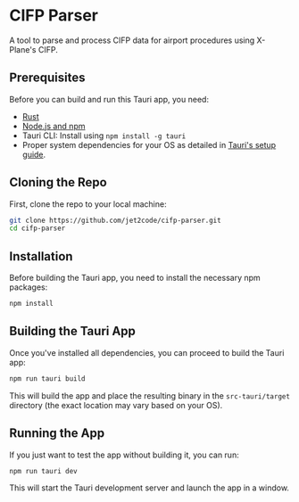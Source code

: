 # CIFP Parser

A tool to parse and process CIFP data for airport procedures using X-Plane's CIFP.

## Prerequisites

Before you can build and run this Tauri app, you need:

- [Rust](https://rustup.rs/)
- [Node.js and npm](https://nodejs.org/)
- Tauri CLI: Install using `npm install -g tauri`
- Proper system dependencies for your OS as detailed in [Tauri's setup guide](https://tauri.app/v1/guides/getting-started/prerequisites).

## Cloning the Repo

First, clone the repo to your local machine:

```bash
git clone https://github.com/jet2code/cifp-parser.git
cd cifp-parser
```

## Installation

Before building the Tauri app, you need to install the necessary npm packages:

```bash
npm install
```

## Building the Tauri App

Once you've installed all dependencies, you can proceed to build the Tauri app:

```bash
npm run tauri build
```

This will build the app and place the resulting binary in the `src-tauri/target` directory (the exact location may vary based on your OS).

## Running the App

If you just want to test the app without building it, you can run:

```bash
npm run tauri dev
```

This will start the Tauri development server and launch the app in a window.
